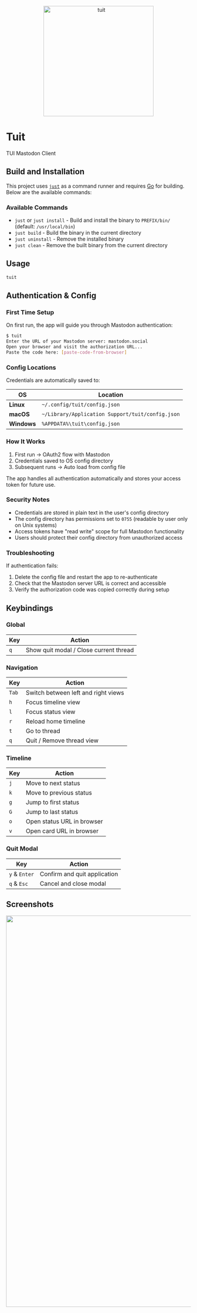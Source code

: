 <p align="center">
  <img width="300" alt="tuit" src="https://github.com/user-attachments/assets/89ebd846-4a4a-4058-a6d0-0844dbabb92d" />
</p>

# Tuit

TUI Mastodon Client

## Build and Installation

This project uses [`just`](https://github.com/casey/just) as a command runner and requires [Go](https://golang.org/) for building. Below are the available commands:

### Available Commands

- `just` or `just install` - Build and install the binary to `PREFIX/bin/` (default: `/usr/local/bin`)
- `just build` - Build the binary in the current directory
- `just uninstall` - Remove the installed binary
- `just clean` - Remove the built binary from the current directory

## Usage

```sh
tuit
```

## Authentication & Config

### First Time Setup

On first run, the app will guide you through Mastodon authentication:

```bash
$ tuit
Enter the URL of your Mastodon server: mastodon.social
Open your browser and visit the authorization URL...
Paste the code here: [paste-code-from-browser]
```

### Config Locations

Credentials are automatically saved to:

| OS | Location |
|----|----------|
| **Linux** | `~/.config/tuit/config.json` |
| **macOS** | `~/Library/Application Support/tuit/config.json` |
| **Windows** | `%APPDATA%\tuit\config.json` |

### How It Works

1. First run → OAuth2 flow with Mastodon
2. Credentials saved to OS config directory  
3. Subsequent runs → Auto load from config file

The app handles all authentication automatically and stores your access token for future use.

### Security Notes

- Credentials are stored in plain text in the user's config directory
- The config directory has permissions set to `0755` (readable by user only on Unix systems)
- Access tokens have "read write" scope for full Mastodon functionality
- Users should protect their config directory from unauthorized access

### Troubleshooting

If authentication fails:

1. Delete the config file and restart the app to re-authenticate
2. Check that the Mastodon server URL is correct and accessible
3. Verify the authorization code was copied correctly during setup

## Keybindings

### Global

| Key | Action |
|-----|--------|
| `q` | Show quit modal / Close current thread |

### Navigation

| Key | Action |
|-----|--------|
| `Tab` | Switch between left and right views |
| `h` | Focus timeline view |
| `l` | Focus status view |
| `r` | Reload home timeline |
| `t` | Go to thread |
| `q` | Quit / Remove thread view |

### Timeline

| Key | Action |
|-----|--------|
| `j` | Move to next status |
| `k` | Move to previous status |
| `g` | Jump to first status |
| `G` | Jump to last status |
| `o` | Open status URL in browser |
| `v` | Open card URL in browser |

### Quit Modal

| Key | Action |
|-----|--------|
| `y` & `Enter` | Confirm and quit application |
| `q` & `Esc` | Cancel and close modal |

## Screenshots

<p align="center">
  <img width="1808" height="1064" alt="Screenshot" src="https://github.com/user-attachments/assets/270db4d3-49a6-4eae-8516-313b9fad15f1" />
</p>

